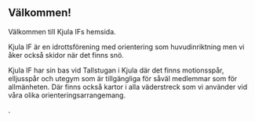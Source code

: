 ## Välkommen!

Välkommen till Kjula IFs hemsida.

Kjula IF är en idrottsförening med orientering som huvudinriktning men vi åker också skidor när det finns snö.

Kjula IF har sin bas vid Tallstugan i Kjula där det finns motionsspår, elljusspår och utegym som är tillgängliga för såväl medlemmar som för allmänheten. Där finns också kartor i alla väderstreck som vi använder vid våra olika orienteringsarrangemang.

.
